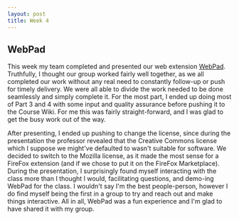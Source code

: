```yaml
---
layout: post
title: Week 4
---
```


## WebPad

This week my team completed and presented our web extension [WebPad](https://github.com/ossd-s24/WebPad/). Truthfully, I thought our group worked fairly well together, as we all completed our work without any real need to constantly follow-up or push for timely delivery. We were all able to divide the work needed to be done seamlessly and simply complete it. For the most part, I ended up doing most of Part 3 and 4 with some input and quality assurance before pushing it to the Course Wiki. For me this was fairly straight-forward, and I was glad to get the busy work out of the way.
<!--more-->
 After presenting, I ended up pushing to change the license, since during the presentation the professor revealed that the Creative Commons license which I suppose we might've defaulted to wasn't suitable for software. We decided to switch to the Mozilla license, as it made the most sense for a FireFox extension (and if we chose to put it on the FireFox Marketplace). During the presentation, I surprisingly found myself interacting with the class more than I thought I would, facilitating questions, and demo-ing WebPad for the class. I wouldn't say I'm the best people-person, however I do find myself being the first in a group to try and reach out and make things interactive. All in all, WebPad was a fun experience and I'm glad to have shared it with my group.